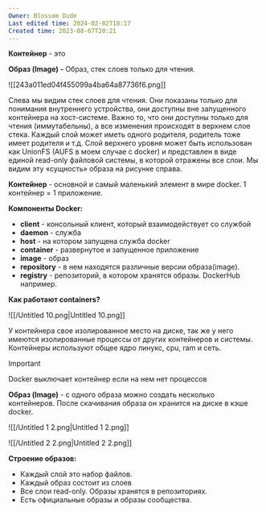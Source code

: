 ```yaml
---
Owner: Blossom Dude
Last edited time: 2024-02-02T18:17
Created time: 2023-08-07T20:21
---
```

**Контейнер** - это

**Образ (Image) -** Образ, стек слоев только для чтения.

![[243a011ed04f455099a4ba64a87736f6.png]]

Слева мы видим стек слоев для чтения. Они показаны только для понимания внутреннего устройства, они доступны вне запущенного контейнера на хост-системе. Важно то, что они доступны только для чтения (иммутабельны), а все изменения происходят в верхнем слое стека. Каждый слой может иметь одного родителя, родитель тоже имеет родителя и т.д. Слой верхнего уровня может быть использован как UnionFS (AUFS в моем случае с docker) и представлен в виде единой read-only файловой системы, в которой отражены все слои. Мы видим эту «сущность» образа на рисунке справа.  
  

**Контейнер** - основной и самый маленький элемент в мире docker. 1 контейнер = 1 приложение.

  

**Компоненты Docker:**

- **client** - консольный клиент, который взаимодействует со службой
- **daemon** - служба
- **host** - на котором запущена служба docker
- **container** - развернутое и запущенное приложение
- **image** - образ
- **repository** - в нем находятся различные версии образа(image).
- **registry** - репозиторий, в котором хранятся образы. DockerHub например.

  

  

**Как работают containers?**

![[/Untitled 10.png|Untitled 10.png]]

У контейнера свое изолированное место на диске, так же у него имеются изолированные процессы от других контейнеров и системы. Контейнеры используют общее ядро линукс, cpu, ram и сеть.

> [!important]  
> Docker выключает контейнер если на нем нет процессов  

  

**Образ (Image)** - с одного образа можно создать несколько контейнеров. После скачивания образа он хранится на диске в кэше docker.

  

![[/Untitled 1 2.png|Untitled 1 2.png]]

![[/Untitled 2 2.png|Untitled 2 2.png]]

**Строение образов:**

- Каждый слой это набор файлов.
- Каждый образ состоит из слоев
- Все слои read-only. Образы хранятся в репозиториях.
- Есть официальные образы и образы сообщества.